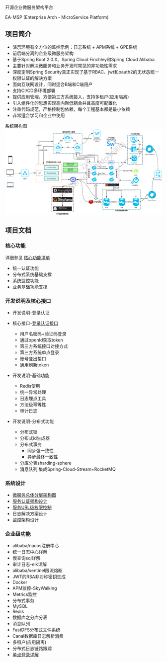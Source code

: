 开源企业微服务架构平台

EA-MSP (Enterprise Arch - MicroService Platform)

## 项目简介

- 演示环境有全方位的监控示例：日志系统 + APM系统 + GPE系统
- 前后端分离的企业级微服务架构
- 基于Spring Boot 2.0.X、Spring Cloud Finchley和Spring Cloud Alibaba
- 主要针对解决微服务和业务开发时常见的非功能性需求
- 深度定制Spring Security真正实现了基于RBAC、jwt和oauth2的无状态统一权限认证的解决方案
- 面向互联网设计，同时适合B端和C端用户
- 支持CI/CD多环境部署
- 提供应用管理，方便第三方系统接入，支持多租户(应用隔离)
- 引入组件化的思想实现高内聚低耦合并且高度可配置化
- 注重代码规范，严格控制包依赖，每个工程基本都是最小依赖
- 非常适合学习和企业中使用

系统架构图
![](img/arch1.png)

## 项目文档
### 核心功能
详细参见 [核心功能清单](项目介绍-核心功能.md)
- 统一认证功能
- 分布式系统基础支撑
- 系统监控功能
- 业务基础功能支撑

### 开发说明及核心接口
- 开发说明-登录认证

- 核心接口-[登录认证接口](核心接口-登录认证.md)
  - 用户名密码+验证码登录
  - 通过openId获取token
  - 第三方系统接口对接方式
  - 第三方系统单点登录
  - 账号登出接口
  - 通用刷新token

- 开发说明-基础功能
  - Redis使用
  - 统一异常处理
  - 日志埋点工具
  - 方法级幂等性
  - 审计日志
  
- 开发说明-分布式功能
  - 分布式锁
  - 分布式id生成器
  - 分布式事务
    - 同步强一致性
    - 异步最终一致性
  - 分库分表sharding-sphere
  - 消息队列   集成Spring-Cloud-Stream+RocketMQ

### 系统设计
- [微服务总体分层架构图](系统设计-微服务总体分层架构.md)
- [服务认证架构设计](系统设计-服务认证架构设计.md)
- [服务URL级权限控制](系统设计-服务URL级权限控制.md)
- 日志解决方案设计
- 监控架构设计

### 企业级功能
- alibaba/nacos注册中心
- 统一日志中心详解
- 慢查询sql详解
- 审计日志-elk详解
- alibaba/sentinel限流熔断
- JWT的RSA非对称密钥生成
- Docker
- APM监控-SkyWalking
- Metrics监控
- 分布式事务
- MySQL
- Redis
- 数据库之分库分表
- 消息队列
- FastDFS分布式文件系统
- Canal数据库日志解析消费
- 多租户(应用隔离)
- 分布式日志链路跟踪
- [单点登录详解](功能讲解-单点登录.md)
